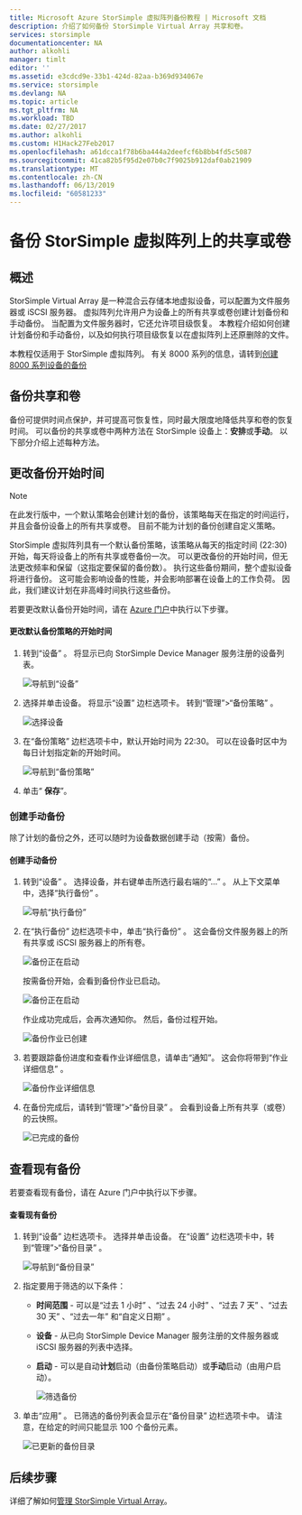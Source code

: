 ```yaml
---
title: Microsoft Azure StorSimple 虚拟阵列备份教程 | Microsoft 文档
description: 介绍了如何备份 StorSimple Virtual Array 共享和卷。
services: storsimple
documentationcenter: NA
author: alkohli
manager: timlt
editor: ''
ms.assetid: e3cdcd9e-33b1-424d-82aa-b369d934067e
ms.service: storsimple
ms.devlang: NA
ms.topic: article
ms.tgt_pltfrm: NA
ms.workload: TBD
ms.date: 02/27/2017
ms.author: alkohli
ms.custom: H1Hack27Feb2017
ms.openlocfilehash: a61dcca1f78b6ba444a2deefcf6b8bb4fd5c5087
ms.sourcegitcommit: 41ca82b5f95d2e07b0c7f9025b912daf0ab21909
ms.translationtype: MT
ms.contentlocale: zh-CN
ms.lasthandoff: 06/13/2019
ms.locfileid: "60581233"
---
```

# <a name="back-up-shares-or-volumes-on-your-storsimple-virtual-array"></a>备份 StorSimple 虚拟阵列上的共享或卷

## <a name="overview"></a>概述

StorSimple Virtual Array 是一种混合云存储本地虚拟设备，可以配置为文件服务器或 iSCSI 服务器。 虚拟阵列允许用户为设备上的所有共享或卷创建计划备份和手动备份。 当配置为文件服务器时，它还允许项目级恢复。 本教程介绍如何创建计划备份和手动备份，以及如何执行项目级恢复以在虚拟阵列上还原删除的文件。

本教程仅适用于 StorSimple 虚拟阵列。 有关 8000 系列的信息，请转到[创建 8000 系列设备的备份](storsimple-manage-backup-policies-u2.md)

## <a name="back-up-shares-and-volumes"></a>备份共享和卷

备份可提供时间点保护，并可提高可恢复性，同时最大限度地降低共享和卷的恢复时间。 可以备份的共享或卷中两种方法在 StorSimple 设备上：**安排**或**手动**。 以下部分介绍上述每种方法。

## <a name="change-the-backup-start-time"></a>更改备份开始时间

> [!NOTE]
> 在此发行版中，一个默认策略会创建计划的备份，该策略每天在指定的时间运行，并且会备份设备上的所有共享或卷。 目前不能为计划的备份创建自定义策略。


StorSimple 虚拟阵列具有一个默认备份策略，该策略从每天的指定时间 (22:30) 开始，每天将设备上的所有共享或卷备份一次。 可以更改备份的开始时间，但无法更改频率和保留（这指定要保留的备份数）。 执行这些备份期间，整个虚拟设备将进行备份。 这可能会影响设备的性能，并会影响部署在设备上的工作负荷。 因此，我们建议计划在非高峰时间执行这些备份。

 若要更改默认备份开始时间，请在 [Azure 门户](https://portal.azure.com/)中执行以下步骤。

#### <a name="to-change-the-start-time-for-the-default-backup-policy"></a>更改默认备份策略的开始时间

1. 转到“设备”  。 将显示已向 StorSimple Device Manager 服务注册的设备列表。 
   
    ![导航到“设备”](./media/storsimple-virtual-array-backup/changebuschedule1.png)

2. 选择并单击设备。 将显示“设置”  边栏选项卡。 转到“管理”>“备份策略”  。
   
    ![选择设备](./media/storsimple-virtual-array-backup/changebuschedule2.png)

3. 在“备份策略”  边栏选项卡中，默认开始时间为 22:30。 可以在设备时区中为每日计划指定新的开始时间。
   
    ![导航到“备份策略”](./media/storsimple-virtual-array-backup/changebuschedule5.png)

4. 单击“ **保存**”。

### <a name="take-a-manual-backup"></a>创建手动备份

除了计划的备份之外，还可以随时为设备数据创建手动（按需）备份。

#### <a name="to-create-a-manual-backup"></a>创建手动备份

1. 转到“设备”  。 选择设备，并右键单击所选行最右端的“...”  。 从上下文菜单中，选择“执行备份”  。
   
    ![导航“执行备份”](./media/storsimple-virtual-array-backup/takebackup1m.png)

2. 在“执行备份”  边栏选项卡中，单击“执行备份”  。 这会备份文件服务器上的所有共享或 iSCSI 服务器上的所有卷。 
   
    ![备份正在启动](./media/storsimple-virtual-array-backup/takebackup2m.png)
   
    按需备份开始，会看到备份作业已启动。
   
    ![备份正在启动](./media/storsimple-virtual-array-backup/takebackup3m.png) 
   
    作业成功完成后，会再次通知你。 然后，备份过程开始。
   
    ![备份作业已创建](./media/storsimple-virtual-array-backup/takebackup4m.png)

3. 若要跟踪备份进度和查看作业详细信息，请单击“通知”。 这会你将带到“作业详细信息”  。
   
     ![备份作业详细信息](./media/storsimple-virtual-array-backup/takebackup5m.png)

4. 在备份完成后，请转到“管理”>“备份目录”  。 会看到设备上所有共享（或卷）的云快照。
   
    ![已完成的备份](./media/storsimple-virtual-array-backup/takebackup19m.png) 

## <a name="view-existing-backups"></a>查看现有备份
若要查看现有备份，请在 Azure 门户中执行以下步骤。

#### <a name="to-view-existing-backups"></a>查看现有备份

1. 转到“设备”  边栏选项卡。 选择并单击设备。 在“设置”  边栏选项卡中，转到“管理”>“备份目录”  。
   
    ![导航到“备份目录”](./media/storsimple-virtual-array-backup/viewbackups1.png)
2. 指定要用于筛选的以下条件：
   
   - **时间范围** - 可以是“过去 1 小时”  、“过去 24 小时”  、“过去 7 天”  、“过去 30 天”  、“过去一年”  和“自定义日期”  。
    
   - **设备** - 从已向 StorSimple Device Manager 服务注册的文件服务器或 iSCSI 服务器的列表中选择。
   
   - **启动** - 可以是自动**计划**启动（由备份策略启动）或**手动**启动（由用户启动）。
   
     ![筛选备份](./media/storsimple-virtual-array-backup/viewbackups2.png)

3. 单击“应用”  。 已筛选的备份列表会显示在“备份目录”  边栏选项卡中。 请注意，在给定的时间只能显示 100 个备份元素。
   
    ![已更新的备份目录](./media/storsimple-virtual-array-backup/viewbackups3.png)

## <a name="next-steps"></a>后续步骤

详细了解如何[管理 StorSimple Virtual Array](storsimple-ova-web-ui-admin.md)。

